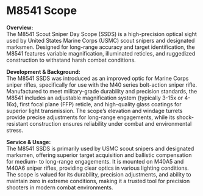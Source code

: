 # M8541 Scope

**Overview:**\
The M8541 Scout Sniper Day Scope (SSDS) is a high-precision optical sight used by United States Marine Corps (USMC) scout snipers and designated marksmen. Designed for long-range accuracy and target identification, the M8541 features variable magnification, illuminated reticles, and ruggedized construction to withstand harsh combat conditions.

**Development & Background:**\
The M8541 SSDS was introduced as an improved optic for Marine Corps sniper rifles, specifically for use with the M40 series bolt-action sniper rifle. Manufactured to meet military-grade durability and precision standards, the M8541 includes an adjustable magnification system (typically 3-15x or 4-16x), first focal plane (FFP) reticle, and high-quality glass coatings for superior light transmission. The scope’s elevation and windage turrets provide precise adjustments for long-range engagements, while its shock-resistant construction ensures reliability under combat and environmental stress.

**Service & Usage:**\
The M8541 SSDS is primarily used by USMC scout snipers and designated marksmen, offering superior target acquisition and ballistic compensation for medium- to long-range engagements. It is mounted on M40A5 and M40A6 sniper rifles, providing clear optics in various lighting conditions. The scope is valued for its durability, precision adjustments, and ability to maintain zero in extreme conditions, making it a trusted tool for precision shooters in modern combat environments.
